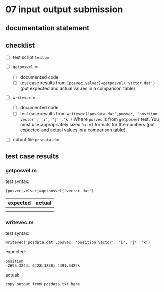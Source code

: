 # 07 input output submission

## documentation statement

## checklist

- [ ] test script `test.m`

- [ ] `getposvel.m`
  
  - [ ] documented code
  - [ ] test case results from `[posvec,velvec]=getposvel('vector.dat')`
    (put expected and actual values in a comparison table)

- [ ] `writevec.m`
  
  - [ ] documented code
  - [ ] test case results from `writevec('posdata.dat',posvec, 'position vector', 'i', 'j' ,'k')`
    Where `posvec` is from `getposvel` test. You must use appropriately sized `%x.yf` formats for the numbers
    (put expected and actual values in a comparison table)

- [ ] output file `posdata.dat`

## test case results

### getposvel.m

test syntax: 

`[posvec,velvec]=getposvel('vector.dat')`

| expected | actual |
| -------- | ------ |
|          |        |
|          |        |

### writevec.m

test syntax:

`writevec('posdata.dat',posvec, 'position vector', 'i', 'j' ,'k')`

expected: 

```text
position
-2693.3244i 6428.3838j 4491.3425k
```

actual: 

```text
copy output from posdata.txt here
```
